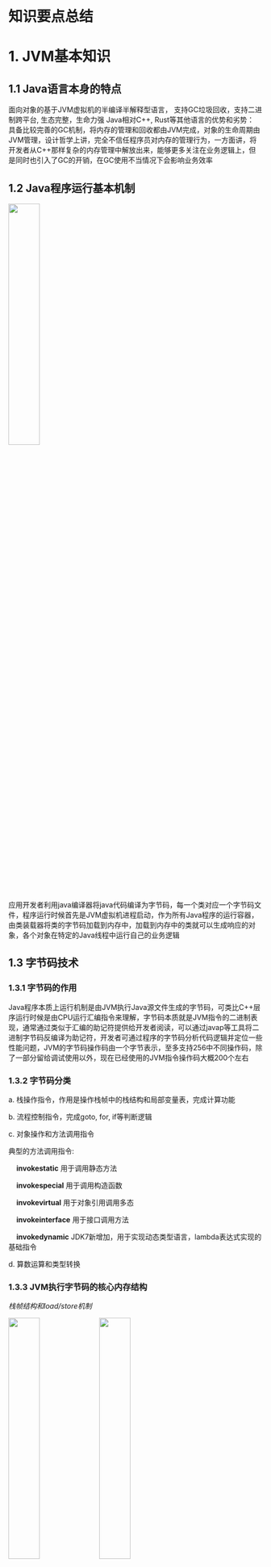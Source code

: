 # 知识要点总结
# 1. JVM基本知识
## 1.1 Java语言本身的特点
面向对象的基于JVM虚拟机的半编译半解释型语言， 支持GC垃圾回收，支持二进制跨平台, 生态完整，生命力强
Java相对C++, Rust等其他语言的优势和劣势：
具备比较完善的GC机制，将内存的管理和回收都由JVM完成，对象的生命周期由JVM管理，设计哲学上讲，完全不信任程序员对内存的管理行为，一方面讲，将开发者从C++那样复杂的内存管理中解放出来，能够更多关注在业务逻辑上，但是同时也引入了GC的开销，在GC使用不当情况下会影响业务效率

## 1.2 Java程序运行基本机制
<img src="https://github.com/xiaohaowudi/JAVA-000/blob/main/Week_01/images/Java%E7%A8%8B%E5%BA%8F%E8%BF%90%E8%A1%8C%E6%9C%BA%E5%88%B6.png" width="35%" height="35%" />


应用开发者利用java编译器将java代码编译为字节码，每一个类对应一个字节码文件，程序运行时候首先是JVM虚拟机进程启动，作为所有Java程序的运行容器，由类装载器将类的字节码加载到内存中，加载到内存中的类就可以生成响应的对象，各个对象在特定的Java线程中运行自己的业务逻辑

## 1.3 字节码技术
### 1.3.1 字节码的作用
Java程序本质上运行机制是由JVM执行Java源文件生成的字节码，可类比C++层序运行时候是由CPU运行汇编指令来理解，字节码本质就是JVM指令的二进制表现，通常通过类似于汇编的助记符提供给开发者阅读，可以通过javap等工具将二进制字节码反编译为助记符，开发者可通过程序的字节码分析代码逻辑并定位一些性能问题，JVM的字节码操作码由一个字节表示，至多支持256中不同操作码，除了一部分留给调试使用以外，现在已经使用的JVM指令操作码大概200个左右

### 1.3.2 字节码分类
a. 栈操作指令，作用是操作栈帧中的栈结构和局部变量表，完成计算功能

b. 流程控制指令，完成goto, for, if等判断逻辑

c. 对象操作和方法调用指令

典型的方法调用指令:

&nbsp;&nbsp;&nbsp;&nbsp;**invokestatic** 用于调用静态方法

&nbsp;&nbsp;&nbsp;&nbsp;**invokespecial** 用于调用构造函数

&nbsp;&nbsp;&nbsp;&nbsp;**invokevirtual** 用于对象引用调用多态

&nbsp;&nbsp;&nbsp;&nbsp;**invokeinterface** 用于接口调用方法

&nbsp;&nbsp;&nbsp;&nbsp;**invokedynamic** JDK7新增加，用于实现动态类型语言，lambda表达式实现的基础指令

d. 算数运算和类型转换

### 1.3.3 JVM执行字节码的核心内存结构

*栈帧结构和load/store机制*

<img src="https://github.com/xiaohaowudi/JAVA-000/blob/main/Week_01/images/load:store%E6%9C%BA%E5%88%B6.png" width="35%" height="35%" />
<img src="https://github.com/xiaohaowudi/JAVA-000/blob/main/Week_01/images/Java%E6%A0%88%E5%B8%A7%E7%BB%93%E6%9E%84.png" width="35%" height="35%" />


a. **栈结构** 栈结构是线程栈帧中一部分，类似于CPU中ALU的功能，用于缓存运算需要的参数，一般字节码运行时候基于栈的后入先出的机制读取参数，参数读取完之后进行弹栈，指令运行完后，如果有运行结果，将结果存储于栈顶，后面的指令从栈顶读取前面指令的运行结果，对于栈操作分为load和store两种，load类指令将局部变量表中的数值加载到栈顶，store类指令将栈顶数据弹栈并根据槽位号存储到局部变量表的对应位置

b. **局部变量表** 线程栈帧的组成部分，类似于CPU中通用寄存器的功能，用于保存临时变量，每一个槽位都绑定一个局部变量，本质是内存中的一个数组，指令运行时候数据会在栈和局部变量表之间以load/store方式进行交互


## 1.4 类加载器原理

### 1.4.1 Java类的声明周期
类加载器本质功能是通过一系列步骤将字节码文件加载到JVM内存中，供JVM使用，典型的类的生存周期有7个阶段：
<img src="https://github.com/xiaohaowudi/JAVA-000/blob/main/Week_01/images/Java%E7%B1%BB%E7%9A%84%E7%94%9F%E5%AD%98%E5%91%A8%E6%9C%9F.png" width="75%" height="75%" />
1. 加载 根据ClassPath等信息查找Class文件
2. 验证 验证字节码文件的格式和依赖
3. 准备 构造静态字段，方法表
4. 解析 将符号解析为真正的引用
5. 初始化 静态变量赋值，静态代码块执行
6. 使用 具体线程中对类进行使用
7. 卸载

### 1.4.2 类加载的场景和时机
1. 程序入口执行静态的main方法时候，会触发main函数所在的类的加载
2. 调用new创建类A对象时候，会触发加载类A
3. 调用类A的静态方法时候，会触发加载类A
4. 访问类A的静态数据字段时候，会触发加载类A
5. 子类被加载时候会先触发其父类的加载
6. 如果接口中实现了default方法，直接或者间接实现了该接口的类被加载时候会先触发该接口类的加载
7. 用反射API对类进行操作时候，会触发该类的加载
8. 初次调用MethodHandle时候，会触发该MethodHandle指向的方法所在的类的加载

### 1.4.3 类加载但是不初始化的场景
1. 子类引用了父类的静态字段，会触发父类的初始化，但是不会触发子类本身的初始化
2. 创建类A的对象数组(本质是构造引用数组), 类A会被加载，但是不会触发初始化
3. 对常量的引用不会触发该常量所在的类的初始化，因为常量本质是存放在常量池的，其数值在编译器已经确定，不依赖于其所在类的初始化
4. 通过类A.class方式引用A的Class对象，不会直接触发类A的初始化，除非用该Class对象实例化该类的对象或者访问了该类的静态字段或者方法
5. Class.forName加载指定类时候，如果initialize参数传递false，不会触发该类的初始化
6. 通过ClassLoader默认的loadClass方法加载类，不会触发类的初始化

### 1.4.4 类加载器的3种分类
1. **启动类加载器(BootstrapClassLoader)** 加载JVM依赖的最核心的系统类，例如rt.jar包中的类
2. **拓展类加载器(ExtClassLoader)** 加载拓展类路径下的类
3. **应用类加载器(AppClassLoader)** 加载应用开发者自己编写的类或者jar包

### 1.4.5 类加载器的运行原则
1. **双亲委托** 当前级别的类加载器加载类时候会先查看其上一级的类加载器有没有加载对应的类，如果已经加载了则直接使用

*类加载器的层级关系*

<img src="https://github.com/xiaohaowudi/JAVA-000/blob/main/Week_01/images/%E7%B1%BB%E5%8A%A0%E8%BD%BD%E5%99%A8%E7%9A%84%E5%B1%82%E7%BA%A7%E5%85%B3%E7%B3%BB.png" width="60%" height="60%" />


*类加载器具体实现类的继承关系*

<img src="https://github.com/xiaohaowudi/JAVA-000/blob/main/Week_01/images/%E7%B1%BB%E5%8A%A0%E8%BD%BD%E5%99%A8%E5%AE%9E%E7%8E%B0%E7%B1%BB%E7%9A%84%E7%BB%A7%E6%89%BF%E5%85%B3%E7%B3%BB.png" width="60%" height="60%" />


2. **负责依赖** 加载一个类时候，其依赖的所有类也必须被加载
3. **缓存加载** 对于同一个类加载器而言，其已经加载的类只会被加载一次，第二次会从缓存中读取直接使用

## 1.5 JMM内存模型
### 1.5.1 线程的内存模型

*JVM线程的内存模型*

<img src="https://github.com/xiaohaowudi/JAVA-000/blob/main/Week_01/images/JVM%20%E7%BA%BF%E7%A8%8B%E7%9A%84%E5%86%85%E5%AD%98%E7%BB%93%E6%9E%84.png" width="60%" height="60%" />


**线程中关于内存操作的原则：**
1. 每一个线程持有自己的栈帧，所有原生类型的局部变量都存储在每个线程自己的栈帧中，A线程的局部变量对于B线程不可见
2. JVM进程的堆空间对所有该JVM中的线程可见，所有线程创建的对象全部都保存在堆空间中，每一个线程都使用引用方式对堆中的对象进行访问，每一个线程对于堆中对象的引用变量也是互相独立的
3. 对象内部的字段不论是原生字段还是引用类型，均存储在堆中
4. 类的静态字段保存于堆中
5. 每个线程通过引用访问同一个对象的字段时候，会在线程自己的栈中先拷贝副本，如果有修改会在修改后回写到堆中，所以两个线程同时对一个对象进行的操作，各自有各自的缓存，互相对于对方的读写行为是不可见的

### 1.5.2 JVM进程总体内存模型
*JVM进程内存模型结构*

<img src="https://github.com/xiaohaowudi/JAVA-000/blob/main/Week_01/images/JVM%E5%A0%86%E5%86%85%E5%AD%98%E6%80%BB%E4%BD%93%E7%BB%93%E6%9E%84.png" width="60%" height="60%" />

JVM进程内存模型各组成部分：
1. **栈Stack** 用于给每个线程分配栈帧的内存空间
2. **堆Heap** 用于存放JVM进程中所有线程创建的对象，其中按照对象的生存周期状态分为新生代，老年代， 新分配的对象一般存活于Eden区，当Eden区满了，执行YnagGC时候，会将Eden中存活对象放到S区中当前活动的区域，另个S区始终保持为空，同样S区中非存活对象也会被清理掉，清理后，Eden区全部清空，S区会减少一些生命周期结束的对象，多一些内存碎片，也会多一些从Eden生存下来的对象，如果发生了S区放不下生存对象的情况下，所有生存下来对象会统一搬移到另外一个原来为空的S区去，消除内存碎片，然后两个S区倒换，交换身份；经过一定次数GC后一直生存的对象会从新生代搬移到老年代中去

3. **非堆Non-Heap** 包含CCS, CodeCache等部分, JDK8之后永久代改为Metaspace，位置移动到了非堆空间中，用于保存常量和方法的代码段等不变的信息

*JMV启动参数和对应内存区域之间的关系*

<img src="https://github.com/xiaohaowudi/JAVA-000/blob/main/Week_01/images/JMM%E9%85%8D%E7%BD%AE%E5%8F%82%E6%95%B0%E5%85%B3%E7%B3%BB.png" width="80%" height="80%" />

# 2. JVM中常用性能诊断工具
1. jps 常用jsp -lvm查看JVM进程的一些配置信息
2. jinfo 查看JVM进程参数信息
3. jstat -gc pid 定时打印GC的运行情况，可观察内存分区的容量，使用量，GC执行次数和时间
4. jstat -gcutil pid 以内存使用比例为单位定时打印GC运行情况
5. jmap -histo pid 打印JVM进程中类的实例数量以及内存占用情况
6. jmap -heap pid 打印堆空间分配比例和使用情况
7. jstack -l pid 打印JVM进程中每一个线程的调用栈和持有锁的情况
8. jcmd 比较综合的命令， 各种VM参数，线程参数GC状态等都可以打印
9. jconsole, jvisualvm, visualGV 一些图形化工具和插件，可以动态观察JVM的状态，并做一些性能分析

# 3. JVM中的GC
## 3.1 GC的一般性原理
Java中内存管理是托管给JVM进行的，开发者不需要在申请完内存之后主动进行释放操作，因此JVM内部实现了一套管理内存，回收垃圾内存的机制，以保证系统中废弃的对象占用的内存能及时得到回收，保证整个系统是有空闲内存可以使用的

传统的一种比较朴素的内存管理方式是引用计数，系统记录每一个对象被外部引用的次数，对于引用计数为0的对象判定其为垃圾对象，对其占用的内存进行回收，但是无法解决复杂依赖关系中的循环引用问题；改进的方式是引用跟踪，从当前一些一定存活的根对象出发，遍历其可达的引用对象，将遍历到的对象标记为活跃，遍历不到的对象自然认为是垃圾对象，由于循环引用的一部分对象会性能一个外部无法达到的封闭连通分量，因此通过引用跟踪的方式，标记不到这些循环引用的对象，这些对象也就自然被认为是垃圾对象，巧妙解决了循环依赖的处理问题

现代的GC一般都采用的是标记跟踪方式，总体分为3个步骤：
1. **标记 Marking** 先标记出从根对象出发可达的对象
2. **清除 Sweeping** 将未标记到的对象删除
3. **压缩 Compack** 压缩内存碎片

**Stop The World机制** 由于对象之间的引用关系是不断在变化的，因此为了准确标注出活动对象，需要将业务线程停止一段时间，保持对象间的引用关系不变，然后进行标注和清除工作，甚至是在压缩工作也完成之后，在恢复业务线程的运行 



### 小结
本周简单学习了JVM的字节码原理，类装载器原理和JVM内存模型，在读书时候曾经接触过这些知识，但是没有非常深入去看，在老师讲解之后，自己动手写了几个实例程序用javap进行解析然后分析其字节码，其实Java字节码系统相对于硬件CPU的指令集系统已经简单了非常多，以前有过ARM平台上汇编代码的分析经验，再看Java的字节码系统，相对简单很多，Java字节码指令集本身很精简，LOAD STORE机制以及局部变量表配合一个内部栈进行计算，跟CPU中通用寄存器组配合ALU做算数运算的原理如出一辙。JMM内存模型相对以前有了一些更新换代，但是本质设计思想还是没有大的变化，趁着训练营机会正好把这些年没怎么关注的Java这一块的更新内容学习一下，装载器原理在读书时候就有过接触，通过作业中的简单代码事件也加深了一下理解，总体讲本节课涉及的内容大部分在读书时候接触过，少部分内容是自己盲区，不太了解，通过老师讲解和课后查阅资料已经进行了补习，作业内容相对简单，做起来没有太大难度，后续还有很多内容需要跟随老师学习，希望后面能安排好时间，一直跟上老师讲课的进度。
